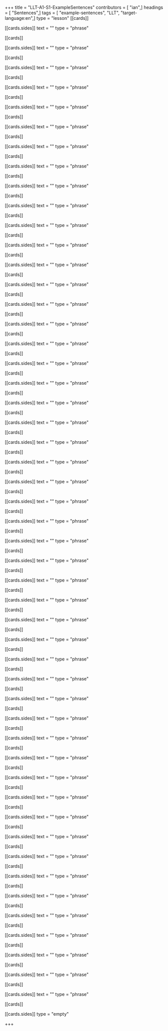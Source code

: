 +++
title = "LLT-A1-S1-ExampleSentences"
contributors = [ "ian",]
headings = [ "Sentences",]
tags = [ "example-sentences", "LLT", "target-language:en",]
type = "lesson"
[[cards]]

[[cards.sides]]
text = ""
type = "phrase"

[[cards]]

[[cards.sides]]
text = ""
type = "phrase"

[[cards]]

[[cards.sides]]
text = ""
type = "phrase"

[[cards]]

[[cards.sides]]
text = ""
type = "phrase"

[[cards]]

[[cards.sides]]
text = ""
type = "phrase"

[[cards]]

[[cards.sides]]
text = ""
type = "phrase"

[[cards]]

[[cards.sides]]
text = ""
type = "phrase"

[[cards]]

[[cards.sides]]
text = ""
type = "phrase"

[[cards]]

[[cards.sides]]
text = ""
type = "phrase"

[[cards]]

[[cards.sides]]
text = ""
type = "phrase"

[[cards]]

[[cards.sides]]
text = ""
type = "phrase"

[[cards]]

[[cards.sides]]
text = ""
type = "phrase"

[[cards]]

[[cards.sides]]
text = ""
type = "phrase"

[[cards]]

[[cards.sides]]
text = ""
type = "phrase"

[[cards]]

[[cards.sides]]
text = ""
type = "phrase"

[[cards]]

[[cards.sides]]
text = ""
type = "phrase"

[[cards]]

[[cards.sides]]
text = ""
type = "phrase"

[[cards]]

[[cards.sides]]
text = ""
type = "phrase"

[[cards]]

[[cards.sides]]
text = ""
type = "phrase"

[[cards]]

[[cards.sides]]
text = ""
type = "phrase"

[[cards]]

[[cards.sides]]
text = ""
type = "phrase"

[[cards]]

[[cards.sides]]
text = ""
type = "phrase"

[[cards]]

[[cards.sides]]
text = ""
type = "phrase"

[[cards]]

[[cards.sides]]
text = ""
type = "phrase"

[[cards]]

[[cards.sides]]
text = ""
type = "phrase"

[[cards]]

[[cards.sides]]
text = ""
type = "phrase"

[[cards]]

[[cards.sides]]
text = ""
type = "phrase"

[[cards]]

[[cards.sides]]
text = ""
type = "phrase"

[[cards]]

[[cards.sides]]
text = ""
type = "phrase"

[[cards]]

[[cards.sides]]
text = ""
type = "phrase"

[[cards]]

[[cards.sides]]
text = ""
type = "phrase"

[[cards]]

[[cards.sides]]
text = ""
type = "phrase"

[[cards]]

[[cards.sides]]
text = ""
type = "phrase"

[[cards]]

[[cards.sides]]
text = ""
type = "phrase"

[[cards]]

[[cards.sides]]
text = ""
type = "phrase"

[[cards]]

[[cards.sides]]
text = ""
type = "phrase"

[[cards]]

[[cards.sides]]
text = ""
type = "phrase"

[[cards]]

[[cards.sides]]
text = ""
type = "phrase"

[[cards]]

[[cards.sides]]
text = ""
type = "phrase"

[[cards]]

[[cards.sides]]
text = ""
type = "phrase"

[[cards]]

[[cards.sides]]
text = ""
type = "phrase"

[[cards]]

[[cards.sides]]
text = ""
type = "phrase"

[[cards]]

[[cards.sides]]
text = ""
type = "phrase"

[[cards]]

[[cards.sides]]
text = ""
type = "phrase"

[[cards]]

[[cards.sides]]
text = ""
type = "phrase"

[[cards]]

[[cards.sides]]
text = ""
type = "phrase"

[[cards]]

[[cards.sides]]
text = ""
type = "phrase"

[[cards]]

[[cards.sides]]
text = ""
type = "phrase"

[[cards]]

[[cards.sides]]
text = ""
type = "phrase"

[[cards]]

[[cards.sides]]
text = ""
type = "phrase"

[[cards]]

[[cards.sides]]
type = "empty"

+++
